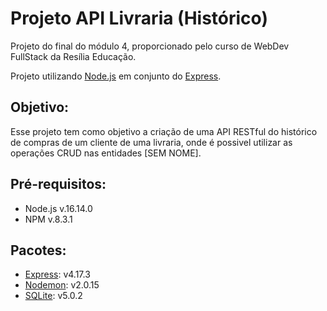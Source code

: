 # Projeto API Livraria (Histórico)

Projeto do final do módulo 4, proporcionado pelo curso de WebDev FullStack da Resília Educação.

Projeto utilizando [Node.js](https://nodejs.org/en/) em conjunto do [Express](https://expressjs.com/).

## Objetivo:
Esse projeto tem como objetivo a criação de uma API RESTful do histórico de compras de um cliente de uma livraria, onde é possivel utilizar as operações CRUD nas entidades [SEM NOME].

## Pré-requisitos:
- Node.js v.16.14.0
- NPM v.8.3.1

## Pacotes:
- [Express](https://www.npmjs.com/package/express): v4.17.3
- [Nodemon](https://www.npmjs.com/package/nodemon): v2.0.15
- [SQLite](https://www.npmjs.com/package/sqlite3): v5.0.2
